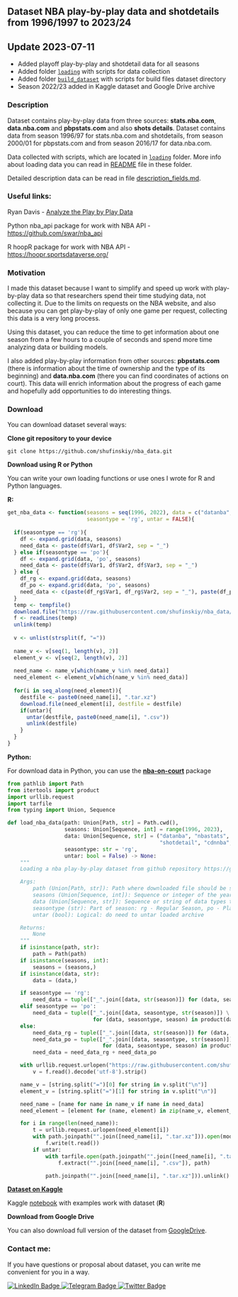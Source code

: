 ## Dataset NBA  play-by-play data and shotdetails from 1996/1997 to 2023/24

## Update 2023-07-11

- Added playoff play-by-play and shotdetail data for all seasons
- Added folder [`loading`](https://github.com/shufinskiy/nba_data/tree/main/loading) with scripts for data collection
- Added folder [`build_dataset`](https://github.com/shufinskiy/nba_data/tree/main/build_dataset) with scripts for build files dataset directory
- Season 2022/23 added in Kaggle dataset and Google Drive archive

### Description
Dataset contains play-by-play data from three sources: **stats.nba.com**, **data.nba.com** and **pbpstats.com** and also **shots details**.
Dataset contains data from season 1996/97 for stats.nba.com and shotdetails, from season 2000/01 for pbpstats.com and from season 2016/17 for data.nba.com.

Data collected with scripts, which are located in [`loading`](https://github.com/shufinskiy/nba_data/tree/main/loading) folder. More info about loading data you can read in [README](https://github.com/shufinskiy/nba_data/blob/main/loading/README.md) file in these folder.

Detailed description data can be read in file [description_fields.md](https://github.com/shufinskiy/nba_data/blob/main/description_fields.md).

### Useful links:
Ryan Davis - [Analyze the Play by Play Data](https://github.com/rd11490/NBA_Tutorials/tree/master/analyze_play_by_play)

Python nba_api package for work with NBA API - https://github.com/swar/nba_api

R hoopR package for work with NBA API - https://hoopr.sportsdataverse.org/

### Motivation

I made this dataset because I want to simplify and speed up work with play-by-play data so that researchers spend their time studying data, not collecting it. Due to the limits on requests on the NBA website, and also because you can get play-by-play of only one game per request, collecting this data is a very long process.

Using this dataset, you can reduce the time to get information about one season from a few hours to a couple of seconds and spend more time analyzing data or building models.

I also added play-by-play information from other sources: **pbpstats.com** (there is information about the time of ownership and the type of its beginning) and **data.nba.com** (there you can find coordinates of actions on court). This data will enrich information about the progress of each game and hopefully add opportunities to do interesting things.

### Download

You can download dataset several ways:

**Clone git repository to your device**
```
git clone https://github.com/shufinskiy/nba_data.git
```

**Download using R or Python**

You can write your own loading functions or use ones I wrote for R and Python languages.

**R:**
```r
get_nba_data <- function(seasons = seq(1996, 2022), data = c("datanba", "nbastats", "pbpstats", "shotdetail"), 
                         seasontype = 'rg', untar = FALSE){
  
  if(seasontype == 'rg'){
    df <- expand.grid(data, seasons)
    need_data <- paste(df$Var1, df$Var2, sep = "_")
  } else if(seasontype == 'po'){
    df <- expand.grid(data, 'po', seasons)
    need_data <- paste(df$Var1, df$Var2, df$Var3, sep = "_")
  } else {
    df_rg <- expand.grid(data, seasons)
    df_po <- expand.grid(data, 'po', seasons)
    need_data <- c(paste(df_rg$Var1, df_rg$Var2, sep = "_"), paste(df_po$Var1, df_po$Var2, df_po$Var3, sep = "_"))
  }
  temp <- tempfile()
  download.file("https://raw.githubusercontent.com/shufinskiy/nba_data/main/list_data.txt", temp)
  f <- readLines(temp)
  unlink(temp)
  
  v <- unlist(strsplit(f, "="))
  
  name_v <- v[seq(1, length(v), 2)]
  element_v <- v[seq(2, length(v), 2)]
  
  need_name <- name_v[which(name_v %in% need_data)]
  need_element <- element_v[which(name_v %in% need_data)]
  
  for(i in seq_along(need_element)){
    destfile <- paste0(need_name[i], ".tar.xz")
    download.file(need_element[i], destfile = destfile)
    if(untar){
      untar(destfile, paste0(need_name[i], ".csv"))
      unlink(destfile)
    }
  }  
}
```

**Python:**

For download data in Python, you can use the [**nba-on-court**](https://github.com/shufinskiy/nba-on-court) package

```python
from pathlib import Path
from itertools import product
import urllib.request
import tarfile
from typing import Union, Sequence

def load_nba_data(path: Union[Path, str] = Path.cwd(),
                  seasons: Union[Sequence, int] = range(1996, 2023),
                  data: Union[Sequence, str] = ("datanba", "nbastats", "pbpstats",
                                                "shotdetail", "cdnnba", "nbastatsv3"),
                  seasontype: str = 'rg',
                  untar: bool = False) -> None:
    """
    Loading a nba play-by-play dataset from github repository https://github.com/shufinskiy/nba_data

    Args:
        path (Union[Path, str]): Path where downloaded file should be saved on the hard disk
        seasons (Union[Sequence, int]): Sequence or integer of the year of start of season
        data (Union[Sequence, str]): Sequence or string of data types to load
        seasontype (str): Part of season: rg - Regular Season, po - Playoffs
        untar (bool): Logical: do need to untar loaded archive

    Returns:
        None
    """
    if isinstance(path, str):
        path = Path(path)
    if isinstance(seasons, int):
        seasons = (seasons,)
    if isinstance(data, str):
        data = (data,)

    if seasontype == 'rg':
        need_data = tuple(["_".join([data, str(season)]) for (data, season) in product(data, seasons)])
    elif seasontype == 'po':
        need_data = tuple(["_".join([data, seasontype, str(season)]) \
                           for (data, seasontype, season) in product(data, (seasontype,), seasons)])
    else:
        need_data_rg = tuple(["_".join([data, str(season)]) for (data, season) in product(data, seasons)])
        need_data_po = tuple(["_".join([data, seasontype, str(season)]) \
                              for (data, seasontype, season) in product(data, ('po',), seasons)])
        need_data = need_data_rg + need_data_po

    with urllib.request.urlopen("https://raw.githubusercontent.com/shufinskiy/nba_data/main/list_data.txt") as f:
        v = f.read().decode('utf-8').strip()

    name_v = [string.split("=")[0] for string in v.split("\n")]
    element_v = [string.split("=")[1] for string in v.split("\n")]

    need_name = [name for name in name_v if name in need_data]
    need_element = [element for (name, element) in zip(name_v, element_v) if name in need_data]

    for i in range(len(need_name)):
        t = urllib.request.urlopen(need_element[i])
        with path.joinpath("".join([need_name[i], ".tar.xz"])).open(mode='wb') as f:
            f.write(t.read())
        if untar:
            with tarfile.open(path.joinpath("".join([need_name[i], ".tar.xz"]))) as f:
                f.extract("".join([need_name[i], ".csv"]), path)

            path.joinpath("".join([need_name[i], ".tar.xz"])).unlink()
```

**[Dataset on Kaggle](https://www.kaggle.com/datasets/brains14482/nba-playbyplay-and-shotdetails-data-19962021)**

Kaggle [notebook](https://www.kaggle.com/code/brains14482/nba-play-by-play-dataset-r-example) with examples work with dataset (**R**)

**Download from Google Drive**

You can also download full version of the dataset from [GoogleDrive](https://drive.google.com/file/d/1pBBY7JiVLVMmMz_tV5KkTgUhrpulUQtD/view?usp=sharing).

### Contact me:

If you have questions or proposal about dataset, you can write me convenient for you in a way.

<div id="header" align="left">
  <div id="badges">
    <a href="https://www.linkedin.com/in/vladislav-shufinskiy/">
      <img src="https://img.shields.io/badge/LinkedIn-blue?style=for-the-badge&logo=linkedin&logoColor=white" alt="LinkedIn Badge"/>
    </a>
    <a href="https://t.me/brains14482">
      <img src="https://img.shields.io/badge/Telegram-blue?style=for-the-badge&logo=telegram&logoColor=white" alt="Telegram Badge"/>
    </a>
    <a href="https://twitter.com/vshufinskiy">
      <img src="https://img.shields.io/badge/Twitter-blue?style=for-the-badge&logo=twitter&logoColor=white" alt="Twitter Badge"/>
    </a>
  </div>
</div>
